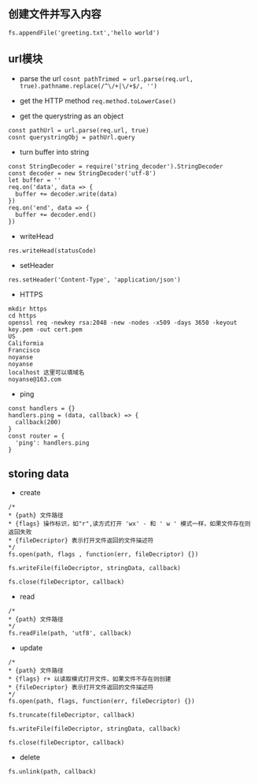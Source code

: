 ## 创建文件并写入内容
```
fs.appendFile('greeting.txt','hello world')
```
## url模块
- parse the url
`cosnt pathTrimed = url.parse(req.url, true).pathname.replace(/^\/+|\/+$/, '')`

- get the HTTP method
`req.method.toLowerCase()`

- get the querystring as an object
```
const pathUrl = url.parse(req.url, true)
cosnt querystringObj = pathUrl.query
```

- turn buffer into string
```
const StringDecoder = require('string_decoder').StringDecoder
const decoder = new StringDecoder('utf-8')
let buffer = ''
req.on('data', data => {
  buffer += decoder.write(data)
})
req.on('end', data => {
  buffer += decoder.end()
})
```
- writeHead
```
res.writeHead(statusCode)
```

- setHeader
```
res.setHeader('Content-Type', 'application/json')
```

- HTTPS
```
mkdir https
cd https
openssl req -newkey rsa:2048 -new -nodes -x509 -days 3650 -keyout key.pem -out cert.pem
US
Califormia
Francisco
noyanse
noyanse
localhost 这里可以填域名
noyanse@163.com
```

- ping
```
const handlers = {}
handlers.ping = (data, callback) => {
  callback(200)
}
const router = {
  'ping': handlers.ping
}
```

## storing data
- create
```
/*
* {path} 文件路径
* {flags} 操作标识，如"r",读方式打开 'wx' - 和 ' w ' 模式一样，如果文件存在则返回失败
* {fileDecriptor} 表示打开文件返回的文件描述符
*/
fs.open(path, flags , function(err, fileDecriptor) {})

fs.writeFile(fileDecriptor, stringData, callback)

fs.close(fileDecriptor, callback)
```
- read
```
/*
* {path} 文件路径
*/
fs.readFile(path, 'utf8', callback)
```
- update
```
/*
* {path} 文件路径
* {flags} r+ 以读取模式打开文件，如果文件不存在则创建
* {fileDecriptor} 表示打开文件返回的文件描述符
*/
fs.open(path, flags, function(err, fileDecriptor) {})

fs.truncate(fileDecriptor, callback)

fs.writeFile(fileDecriptor, stringData, callback)

fs.close(fileDecriptor, callback)
```
- delete
```
fs.unlink(path, callback)
```
